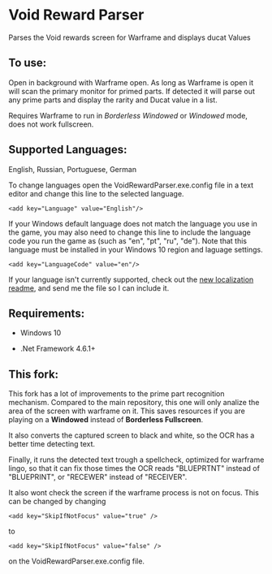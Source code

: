 # Void Reward Parser
Parses the Void rewards screen for Warframe and displays ducat Values

## To use:

Open in background with Warframe open. As long as Warframe is open it will scan the primary monitor for primed parts.
If detected it will parse out any prime parts and display the rarity and Ducat value in a list.

Requires Warframe to run in *Borderless Windowed* or *Windowed* mode, does not work fullscreen.

## Supported Languages:

English, Russian, Portuguese, German

To change languages open the VoidRewardParser.exe.config file in a text editor and change this line to the selected language.

    <add key="Language" value="English"/>

If your Windows default language does not match the language you use in the game, you may also need to change this line to include the language code you run the game as (such as "en", "pt", "ru", "de"). Note that this language must be installed in your Windows 10 region and laguage settings.

    <add key="LanguageCode" value="en"/>

If your language isn't currently supported, check out the [new localization readme](https://github.com/Xeio/VoidRewardParser/tree/master/VoidRewardParser/Localization), and send me the file so I can include it.

## Requirements:

* Windows 10

* .Net Framework 4.6.1+


## This fork:

This fork has a lot of improvements to the prime part recognition mechanism. Compared to the main repository, this one will only analize the area of the screen with warframe on it. This saves resources if you are playing on a **Windowed** instead of **Borderless Fullscreen**.

It also converts the captured screen to black and white, so the OCR has a better time detecting text.

Finally, it runs the detected text trough a spellcheck, optimized for warframe lingo, so that it can fix those times the OCR reads "BLUEPRTNT" instead of "BLUEPRINT", or "RECEWER" instead of "RECEIVER".

It also wont check the screen if the warframe process is not on focus. This can be changed by changing

    <add key="SkipIfNotFocus" value="true" />

to

    <add key="SkipIfNotFocus" value="false" />

on the VoidRewardParser.exe.config file.
